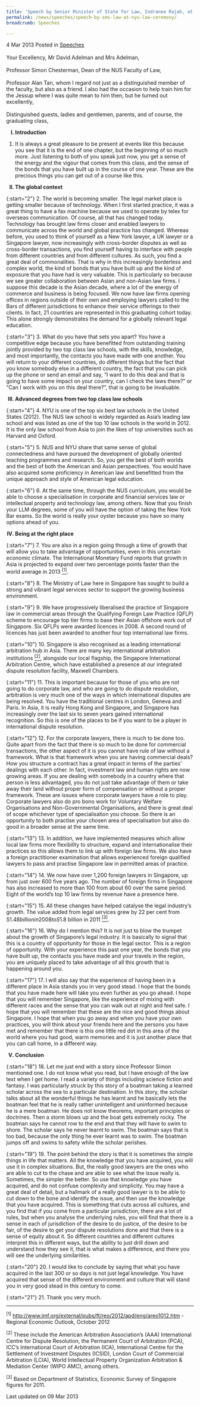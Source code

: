 ```yaml
---
title: 'Speech by Senior Minister of State for Law, Indranee Rajah, at the NYU Law Singapore Programme''s Convocation Ceremony'
permalink: /news/speeches/speech-by-sms-law-at-nyu-law-ceremony/
breadcrumb: Speeches

---
```



4 Mar 2013 Posted in [Speeches](/news/speeches)
<br>  
Your Excellency, Mr David Adelman and Mrs Adelman,
<br>  
Professor Simon Chesterman, Dean of the NUS Faculty of Law,
<br>  
Professor Alan Tan, whom I regard not just as a distinguished member of the faculty, but also as a friend. I also had the occasion to help train him for the Jessup where I was quite mean to him then, but he turned out excellently,
<br>  
Distinguished guests, ladies and gentlemen, parents, and of course, the graduating class,

<ol style="list-style-type: upper-roman; font-weight:bold;">
<li> Introduction</li>
</ol>

1. It is always a great pleasure to be present at events like this because you see that it is the end of one chapter, but the beginning of so much more. Just listening to both of you speak just now, you get a sense of the energy and the vigour that comes from this class, and the sense of the bonds that you have built up in the course of one year. These are the precious things you can get out of a course like this.

<ol start="2" style="list-style-type: upper-roman; font-weight:bold;">
<li>The global context</li>
</ol>

{:start="2"}
2. The world is becoming smaller. The legal market place is getting smaller because of technology. When I first started practice, it was a great thing to have a fax machine because we used to operate by telex for overseas communication. Of course, all that has changed today. Technology has brought law firms closer and enabled lawyers to communicate across the world and global practice has changed. Whereas before, you used to think of yourself as a New York lawyer, a UK lawyer or a Singapore lawyer, now increasingly with cross-border disputes as well as cross-border transactions, you find yourself having to interface with people from different countries and from different cultures. As such, you find a great deal of commonalities. That is why in this increasingly borderless and complex world, the kind of bonds that you have built up and the kind of exposure that you have had is very valuable. This is particularly so because we see greater collaboration between Asian and non-Asian law firms. I suppose this decade is the Asian decade, where a lot of the energy of commerce and business is being focused. We now have law firms opening offices in regions outside of their own and employing lawyers called to the Bars of different jurisdictions to enhance their service offerings to their clients. In fact, 21 countries are represented in this graduating cohort today. This alone strongly demonstrates the demand for a globally relevant legal education.

{:start="3"}
3. What do you have that sets you apart? You have a competitive edge because you have benefitted from outstanding training jointly provided by two top class law schools, with the skills, knowledge, and most importantly, the contacts you have made with one another. You will return to your different countries, do different things but the fact that you know somebody else in a different country, the fact that you can pick up the phone or send an email and say, “I want to do this deal and that is going to have some impact on your country, can I check the laws there?” or “Can I work with you on this deal there?”, that is going to be invaluable.

<ol start="3" style="list-style-type: upper-roman; font-weight:bold;">
<li> Advanced degrees from two top class law schools</li>
</ol>

{:start="4"}
4. NYU is one of the top six best law schools in the United States (2012). The NUS law school is widely regarded as Asia’s leading law school and was listed as one of the top 10 law schools in the world in 2012. It is the only law school from Asia to join the likes of top universities such as Harvard and Oxford.

{:start="5"}
5. NUS and NYU share that same sense of global connectedness and have pursued the development of globally oriented teaching programmes and research. So, you get the best of both worlds and the best of both the American and Asian perspectives. You would have also acquired some proficiency in American law and benefitted from the unique approach and style of American legal education.

{:start="6"}
6. At the same time, through the NUS curriculum, you would be able to choose a specialisation in corporate and financial services law or intellectual property and technology law, among others. Now that you finish your LLM degrees, some of you will have the option of taking the New York Bar exams. So the world is really your oyster because you have so many options ahead of you.

<ol start="4" style="list-style-type: upper-roman; font-weight:bold;">
<li>  Being at the right place</li>
</ol>

{:start="7"}
7. You are also in a region going through a time of growth that will allow you to take advantage of opportunities, even in this uncertain economic climate. The International Monetary Fund reports that growth in Asia is projected to expand over two percentage points faster than the world average in 2013 <a href="#fn1"><sup>[1]</sup></a>.

{:start="8"}
8. The Ministry of Law here in Singapore has sought to build a strong and vibrant legal services sector to support the growing business environment.

{:start="9"}
9. We have progressively liberalised the practice of Singapore law in commercial areas through the Qualifying Foreign Law Practice (QFLP) scheme to encourage top tier firms to base their Asian offshore work out of Singapore. Six QFLPs were awarded licences in 2008. A second round of licences has just been awarded to another four top international law firms.

{:start="10"}
10. Singapore is also recognised as a leading international arbitration hub in Asia.  There are many key international arbitration institutions <a href="#fn2"><sup>[2]</sup></a>, alongside our local flagship, the Singapore International Arbitration Centre, which have established a presence at our integrated dispute resolution facility, Maxwell Chambers.

{:start="11"}
11. This is important because for those of you who are not going to do corporate law, and who are going to do dispute resolution, arbitration is very much one of the ways in which international disputes are being resolved. You have the traditional centres in London, Geneva and Paris. In Asia, it is really Hong Kong and Singapore, and Singapore has increasingly over the last six to seven years gained international recognition. So this is one of the places to be if you want to be a player in international dispute resolution.

{:start="12"}
12. For the corporate lawyers, there is much to be done too. Quite apart from the fact that there is so much to be done for commercial transactions, the other aspect of it is you cannot have rule of law without a framework. What is that framework when you are having commercial deals? How you structure a contract has a great impact in terms of the parties’ dealings with each other. In fact, investment law and human rights are now growing areas. If you are dealing with somebody in a country where that person is less advantaged, you do not just take advantage of them or take away their land without proper form of compensation or without a proper framework. These are issues where corporate lawyers have a role to play. Corporate lawyers also do pro bono work for Voluntary Welfare Organisations and Non-Governmental Organisations, and there is great deal of scope whichever type of specialisation you choose. So there is an opportunity to both practise your chosen area of specialisation but also do good in a broader sense at the same time.

{:start="13"}
13. In addition, we have implemented measures which allow local law firms more flexibility to structure, expand and internationalise their practices so this allows them to link up with foreign law firms. We also have a foreign practitioner examination that allows experienced foreign qualified lawyers to pass and practise Singapore law in permitted areas of practice.

{:start="14"}
14. We now have over 1,200 foreign lawyers in Singapore, up from just over 600 five years ago. The number of foreign firms in Singapore has also increased to more than 100 from about 60 over the same period. Eight of the world’s top 10 law firms by revenue have a presence here.

{:start="15"}
15. All these changes have helped catalyse the legal industry’s growth. The value added from legal services grew by 22 per cent from S$1.48 billion in 2008 to S$1.8 billion in 2011 <a href="#fn3"><sup>[3]</sup></a>.

{:start="16"}
16. Why do I mention this? It is not just to blow the trumpet about the growth of Singapore’s legal industry. It is basically to signal that this is a country of opportunity for those in the legal sector. This is a region of opportunity. With your experience this past one year, the bonds that you have built up, the contacts you have made and your travels in the region, you are uniquely placed to take advantage of all this growth that is happening around you.

{:start="17"}
17. I will also say that the experience of having been in a different place in Asia stands you in very good stead. I hope that the bonds that you have made here will take you even further as you go ahead. I hope that you will remember Singapore, like the experience of mixing with different races and the sense that you can walk out at night and feel safe. I hope that you will remember that these are the nice and good things about Singapore. I hope that when you go away and when you have your own practices, you will think about your friends here and the persons you have met and remember that there is this one little red dot in this area of the world where you had good, warm memories and it is just another place that you can call home, in a different way.


<ol start="5" style="list-style-type: upper-roman; font-weight:bold;">
<li>Conclusion</li>
</ol>

{:start="18"}
18. Let me just end with a story since Professor Simon mentioned one. I do not know what you read, but I have enough of the law text when I get home. I read a variety of things including science fiction and fantasy. I was particularly struck by this story of a boatman taking a learned scholar across the sea to a particular destination. In this story, the scholar talks about all the wonderful things he has learnt and he basically lets the boatman feel that he is really rather unintelligent and uninformed because he is a mere boatman. He does not know theorems, important principles or doctrines. Then a storm blows up and the boat gets extremely rocky. The boatman says he cannot row to the end and that they will have to swim to shore. The scholar says he never learnt to swim. The boatman says that is too bad, because the only thing he ever learnt was to swim. The boatman jumps off and swims to safety while the scholar perishes.

{:start="19"}
19. The point behind the story is that it is sometimes the simple things in life that matters. All the knowledge that you have acquired, you will use it in complex situations. But, the really good lawyers are the ones who are able to cut to the chase and are able to see what the issue really is. Sometimes, the simpler the better. So use that knowledge you have acquired, and do not confuse complexity and simplicity. You may have a great deal of detail, but a hallmark of a really good lawyer is to be able to cut down to the bone and identify the issue, and then use the knowledge that you have acquired. This is something that cuts across all cultures, and you find that if you come from a particular jurisdiction, there are a lot of rules, but when you analyse the underlying rules, you will find that there is a sense in each of jurisdiction of the desire to do justice, of the desire to be fair, of the desire to get your dispute resolutions done and that there is a sense of equity about it. So different countries and different cultures interpret this in different ways, but the ability to just drill down and understand how they see it, that is what makes a difference, and there you will see the underlying similarities.

{:start="20"}
20. I would like to conclude by saying that what you have acquired in the last 300 or so days is not just legal knowledge. You have acquired that sense of the different environment and culture that will stand you in very good stead in this century to come.

{:start="21"}
21. Thank you very much.

---
<p id="fn1"><sup>[1]</sup> <a href="http://www.imf.org/external/pubs/ft/reo/2012/apd/eng/areo1012.htm">http://www.imf.org/external/pubs/ft/reo/2012/apd/eng/areo1012.htm</a> -Regional Economic Outlook, October 2012 </p>



<p id="fn2"><sup>[2]</sup> These include the American Arbitration Association’s (AAA) International Centre for Dispute Resolution, the Permanent Court of Arbitration (PCA), ICC’s International Court of Arbitration (ICA), International Centre for the Settlement of Investment Disputes (ICSID), London Court of Commercial Arbitration (LCIA), World Intellectual Property Organization Arbitration & Mediation Center (WIPO AMC), among others. </p>



<p id="fn3"><sup>[3]</sup> Based on Department of Statistics, Economic Survey of Singapore figures for 2011. </p>

<p class="right-side-updated">Last updated on 09 Mar 2013</p>
